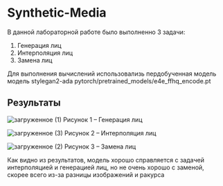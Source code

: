 # Synthetic-Media
В данной лабораторной работе было выполненно 3 задачи:
1. Генерация лиц
2. Интерполяция лиц
3. Замена лиц

Для выполнения вычислений использовализь пердобученная модель модель stylegan2-ada pytorch/pretrained_models/e4e_ffhq_encode.pt

## Результаты
![загруженное (1)](https://github.com/Smusyc/Synthetic-Media/assets/43301245/635c857a-a0f0-4553-9b2c-91910fccc94c)
Рисунок 1 – Генерация лиц

![загруженное (3)](https://github.com/Smusyc/Synthetic-Media/assets/43301245/cedcbac1-9d47-4d7a-9fa6-8f2585903b02)
Рисунок 2 – Интерполяция лиц

![загруженное (2)](https://github.com/Smusyc/Synthetic-Media/assets/43301245/d6d9b9bf-6a76-41bb-88c4-9aebb045bf8b)
Рисунок 3 – Замена лиц


Как видно из результатов, модель хорошо справляется с задачей интерполяцией и генерацией лиц, но не очень хорошо с заменой, скорее всего из-за разницы изображений и ракурса
